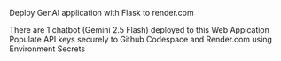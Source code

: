 Deploy GenAI application with Flask to render.com

There are 1 chatbot (Gemini 2.5 Flash) deployed to this Web Appication
Populate API keys securely to Github Codespace and Render.com using Environment Secrets
